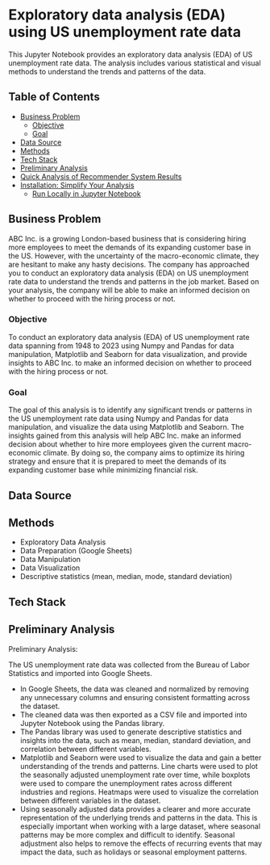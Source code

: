 # Exploratory data analysis (EDA) using US unemployment rate data

This Jupyter Notebook provides an exploratory data analysis (EDA) of US unemployment rate data. The analysis includes various statistical and visual methods to understand the trends and patterns of the data.

## Table of Contents
- [Business Problem](#business-problem)
  * [Objective](#objective)
  * [Goal](#goal)
- [Data Source](#data-source)
- [Methods](#methods)
- [Tech Stack](#tech-stack)
- [Preliminary Analysis](#preliminary-analysis)
- [Quick Analysis of Recommender System Results](#quick-analysis-of-recommender-system-results)
- [Installation: Simplify Your Analysis](#installation-simplify-your-analysis)
  * [Run Locally in Jupyter Notebook](#run-locally-in-jupyter-notebook)

## Business Problem
ABC Inc. is a growing London-based business that is considering hiring more employees to meet the demands of its expanding customer base in the US. However, with the uncertainty of the macro-economic climate, they are hesitant to make any hasty decisions. The company has approached you to conduct an exploratory data analysis (EDA) on US unemployment rate data to understand the trends and patterns in the job market. Based on your analysis, the company will be able to make an informed decision on whether to proceed with the hiring process or not.

### Objective
To conduct an exploratory data analysis (EDA) of US unemployment rate data spanning from 1948 to 2023 using Numpy and Pandas for data manipulation, Matplotlib and Seaborn for data visualization, and provide insights to ABC Inc. to make an informed decision on whether to proceed with the hiring process or not.
### Goal
The goal of this analysis is to identify any significant trends or patterns in the US unemployment rate data using Numpy and Pandas for data manipulation, and visualize the data using Matplotlib and Seaborn. The insights gained from this analysis will help ABC Inc. make an informed decision about whether to hire more employees given the current macro-economic climate. By doing so, the company aims to optimize its hiring strategy and ensure that it is prepared to meet the demands of its expanding customer base while minimizing financial risk.

## Data Source 


## Methods
- Exploratory Data Analysis
- Data Preparation (Google Sheets)
- Data Manipulation
- Data Visualization
- Descriptive statistics (mean, median, mode, standard deviation)

## Tech Stack

## Preliminary Analysis
Preliminary Analysis:

The US unemployment rate data was collected from the Bureau of Labor Statistics and imported into Google Sheets.
- In Google Sheets, the data was cleaned and normalized by removing any unnecessary columns and ensuring consistent formatting across the dataset.
- The cleaned data was then exported as a CSV file and imported into Jupyter Notebook using the Pandas library.
- The Pandas library was used to generate descriptive statistics and insights into the data, such as mean, median, standard deviation, and correlation between different variables.
- Matplotlib and Seaborn were used to visualize the data and gain a better understanding of the trends and patterns. Line charts were used to plot the seasonally adjusted unemployment rate over time, while boxplots were used to compare the unemployment rates across different industries and regions. Heatmaps were used to visualize the correlation between different variables in the dataset.
- Using seasonally adjusted data provides a clearer and more accurate representation of the underlying trends and patterns in the data. This is especially important when working with a large dataset, where seasonal patterns may be more complex and difficult to identify. Seasonal adjustment also helps to remove the effects of recurring events that may impact the data, such as holidays or seasonal employment patterns.
